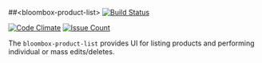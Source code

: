 
##&lt;bloombox-product-list&gt;  [![Build Status](https://buildbot.hq.mm-corp.systems/jenkins/buildStatus/icon?job=Bloombox/elements/bloombox-product-list)](https://buildbot.hq.mm-corp.systems/jenkins/job/Bloombox/elements/bloombox-product-list)

[![Code Climate](https://codeclimate.com/repos/58a0dfcb6ed78a5794000008/badges/b2004d1c757f9ab46be6/gpa.svg)](https://codeclimate.com/repos/58a0dfcb6ed78a5794000008/feed) [![Issue Count](https://codeclimate.com/repos/58a0dfcb6ed78a5794000008/badges/b2004d1c757f9ab46be6/issue_count.svg)](https://codeclimate.com/repos/58a0dfcb6ed78a5794000008/feed)

The `bloombox-product-list` provides UI for listing products and performing individual or mass edits/deletes.
